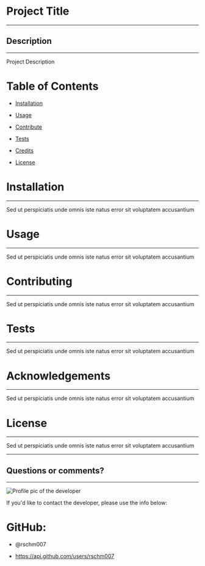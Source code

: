
# Project Title
---
## Description
---
Project Description
# Table of Contents
* [Installation](#installation)

* [Usage](#usage)

* [Contribute](#contribute)

* [Tests](#tests)

* [Credits](#credits)

* [License](#license)

# Installation
---
Sed ut perspiciatis unde omnis iste natus error sit voluptatem accusantium


# Usage
---
Sed ut perspiciatis unde omnis iste natus error sit voluptatem accusantium


# Contributing
---
Sed ut perspiciatis unde omnis iste natus error sit voluptatem accusantium


# Tests
---
Sed ut perspiciatis unde omnis iste natus error sit voluptatem accusantium


# Acknowledgements
---
Sed ut perspiciatis unde omnis iste natus error sit voluptatem accusantium


# License
---
Sed ut perspiciatis unde omnis iste natus error sit voluptatem accusantium


---
## Questions or comments?
---
![Profile pic of the developer](https://avatars1.githubusercontent.com/u/69170803?v=4)

If you'd like to contact the developer, please use the info below:

# GitHub:

* @rschm007 

* https://api.github.com/users/rschm007
